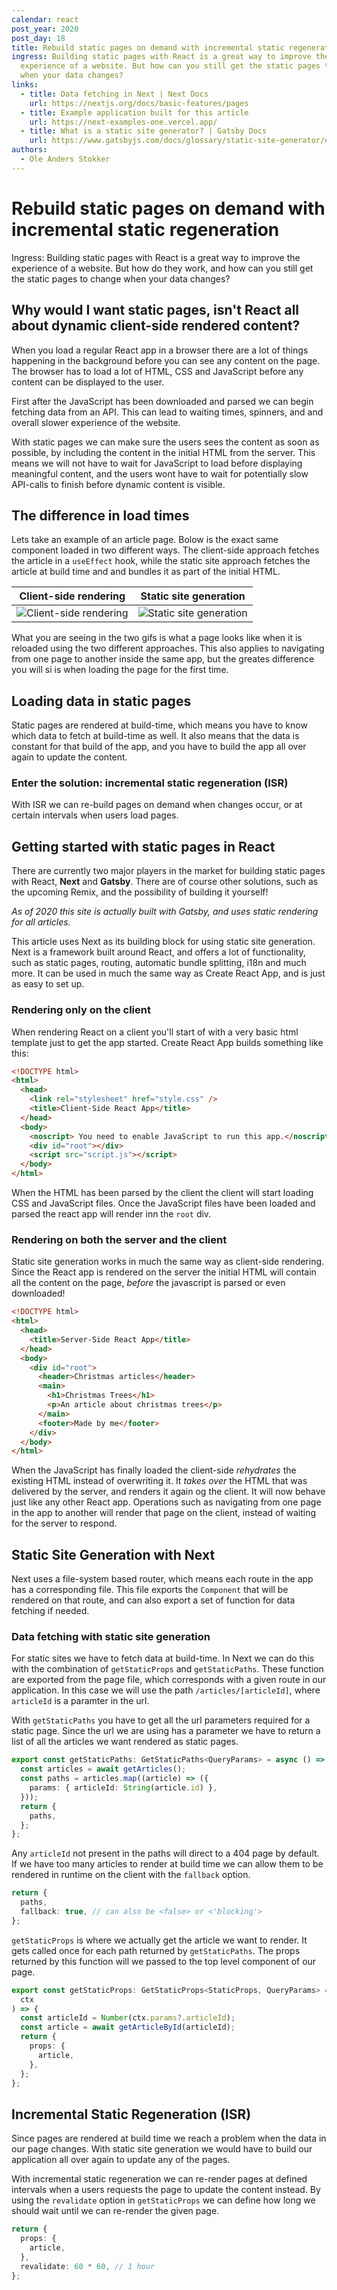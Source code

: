 ```yaml
---
calendar: react
post_year: 2020
post_day: 18
title: Rebuild static pages on demand with incremental static regeneration
ingress: Building static pages with React is a great way to improve the
  experience of a website. But how can you still get the static pages to change
  when your data changes?
links:
  - title: Data fetching in Next | Next Docs
    url: https://nextjs.org/docs/basic-features/pages
  - title: Example application built for this article
    url: https://next-examples-one.vercel.app/
  - title: What is a static site generator? | Gatsby Docs
    url: https://www.gatsbyjs.com/docs/glossary/static-site-generator/#what-is-a-static-site-generator
authors:
  - Ole Anders Stokker
---
```

# Rebuild static pages on demand with incremental static regeneration

Ingress:
Building static pages with React is a great way to improve the experience of a website. But how do they work, and how can you still get the static pages to change when your data changes?

## Why would I want static pages, isn't React all about dynamic client-side rendered content?

When you load a regular React app in a browser there are a lot of things happening in the background before you can see any content on the page. The browser has to load a lot of HTML, CSS and JavaScript before any content can be displayed to the user.

First after the JavaScript has been downloaded and parsed we can begin fetching data from an API. This can lead to waiting times, spinners, and and overall slower experience of the website.

With static pages we can make sure the users sees the content as soon as possible, by including the content in the initial HTML from the server. This means we will not have to wait for JavaScript to load before displaying meaningful content, and the users wont have to wait for potentially slow API-calls to finish before dynamic content is visible.

## The difference in load times

Lets take an example of an article page. Bolow is the exact same component loaded in two different ways. The client-side approach fetches the article in a `useEffect` hook, while the static site approach fetches the article at build time and and bundles it as part of the initial HTML.

| Client-side rendering                                                     | Static site generation                                                     |
| ------------------------------------------------------------------------- | -------------------------------------------------------------------------- |
| ![Client-side rendering](https://next-examples-one.vercel.app/next-1.gif) | ![Static site generation](https://next-examples-one.vercel.app/next-2.gif) |

What you are seeing in the two gifs is what a page looks like when it is reloaded using the two different approaches. This also applies to navigating from one page to another inside the same app, but the greates difference you will si is when loading the page for the first time.

## Loading data in static pages

Static pages are rendered at build-time, which means you have to know which data to fetch at build-time as well. It also means that the data is constant for that build of the app, and you have to build the app all over again to update the content.

### Enter the solution: incremental static regeneration (ISR)

With ISR we can re-build pages on demand when changes occur, or at certain intervals when users load pages.

## Getting started with static pages in React

There are currently two major players in the market for building static pages with React, **Next** and **Gatsby**. There are of course other solutions, such as the upcoming Remix, and the possibility of building it yourself!

_As of 2020 this site is actually built with Gatsby, and uses static rendering for all articles._

This article uses Next as its building block for using static site generation. Next is a framework built around React, and offers a lot of functionality, such as static pages, routing, automatic bundle splitting, i18n and much more. It can be used in much the same way as Create React App, and is just as easy to set up.

### Rendering only on the client

When rendering React on a client you'll start of with a very basic html template just to get the app started. Create React App builds something like this:

```html
<!DOCTYPE html>
<html>
  <head>
    <link rel="stylesheet" href="style.css" />
    <title>Client-Side React App</title>
  </head>
  <body>
    <noscript> You need to enable JavaScript to run this app.</noscript>
    <div id="root"></div>
    <script src="script.js"></script>
  </body>
</html>
```

When the HTML has been parsed by the client the client will start loading CSS and JavaScript files. Once the JavaScript files have been loaded and parsed the react app will render inn the `root` div.

### Rendering on both the server and the client

Static site generation works in much the same way as client-side rendering. Since the React app is rendered on the server the initial HTML will contain all the content on the page, _before_ the javascript is parsed or even downloaded!

```html
<!DOCTYPE html>
<html>
  <head>
    <title>Server-Side React App</title>
  </head>
  <body>
    <div id="root">
      <header>Christmas articles</header>
      <main>
        <h1>Christmas Trees</h1>
        <p>An article about christmas trees</p>
      </main>
      <footer>Made by me</footer>
    </div>
  </body>
</html>
```

When the JavaScript has finally loaded the client-side _rehydrates_ the existing HTML instead of overwriting it. It _takes over_ the HTML that was delivered by the server, and renders it again og the client. It will now behave just like any other React app. Operations such as navigating from one page in the app to another will render that page on the client, instead of waiting for the server to respond.

## Static Site Generation with Next

Next uses a file-system based router, which means each route in the app has a corresponding file. This file exports the `Component` that will be rendered on that route, and can also export a set of function for data fetching if needed.

### Data fetching with static site generation

For static sites we have to fetch data at build-time.
In Next we can do this with the combination of `getStaticProps` and `getStaticPaths`. These function are exported from the page file, which corresponds with a given route in our application.
In this case we will use the path `/articles/[articleId]`, where `articleId` is a paramter in the url.

With `getStaticPaths` you have to get all the url parameters required for a static page. Since the url we are using has a parameter we have to return a list of all the articles we want rendered as static pages.

```typescript
export const getStaticPaths: GetStaticPaths<QueryParams> = async () => {
  const articles = await getArticles();
  const paths = articles.map((article) => ({
    params: { articleId: String(article.id) },
  }));
  return {
    paths,
  };
};
```

Any `articleId` not present in the paths will direct to a 404 page by default. If we have too many articles to render at build time we can allow them to be rendered in runtime on the client with the `fallback` option.

```typescript
return {
  paths,
  fallback: true, // can also be <false> or <'blocking'>
};
```

`getStaticProps` is where we actually get the article we want to render. It gets called once for each path returned by `getStaticPaths`. The props returned by this function will we passed to the top level component of our page.

```typescript
export const getStaticProps: GetStaticProps<StaticProps, QueryParams> = async (
  ctx
) => {
  const articleId = Number(ctx.params?.articleId);
  const article = await getArticleById(articleId);
  return {
    props: {
      article,
    },
  };
};
```

## Incremental Static Regeneration (ISR)

Since pages are rendered at build time we reach a problem when the data in our page changes. With static site generation we would have to build our application all over again to update any of the pages.

With incremental static regeneration we can re-render pages at defined intervals when a users requests the page to update the content instead. By using the `revalidate` option in `getStaticProps` we can define how long we should wait until we can re-render the given page.

```typescript
return {
  props: {
    article,
  },
  revalidate: 60 * 60, // 1 hour
};
```
